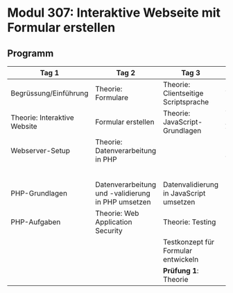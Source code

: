 # Modul 307: Interaktive Webseite mit Formular erstellen

## Programm

|            Tag 1             |                       Tag 2                        |                  Tag 3                  |              Tag 4               |              Tag 5              |
|------------------------------|----------------------------------------------------|-----------------------------------------|----------------------------------|---------------------------------|
| Begrüssung/Einführung        | Theorie: Formulare                                 | Theorie: Clientseitige Scriptsprache    | Theorie: Projektzyklus           | Use Case 2                      |
| Theorie: Interaktive Website | Formular erstellen                                 | Theorie: JavaScript-Grundlagen          | Theorie: Automatisiertes Testing |                                 |
| Webserver-Setup              | Theorie: Datenverarbeitung in PHP                  |                                         | Bestehende Tests automatisieren  |                                 |
|                              |                                                    |                                         | Use Case 1                       |                                 |
|                              |                                                    |                                         |                                  |                                 |
| PHP-Grundlagen               | Datenverarbeitung und -validierung in PHP umsetzen | Datenvalidierung in JavaScript umsetzen | Prüfungsbesprechung              | **Prüfung 2**: Abschlussprojekt |
| PHP-Aufgaben                 | Theorie: Web Application Security                  | Theorie: Testing                        | Use Case 1                       | Besprechung und Reflexion       |
|                              |                                                    | Testkonzept für Formular entwickeln     |                                  |                                 |
|                              |                                                    | **Prüfung 1**: Theorie                  |                                  |                                 |


